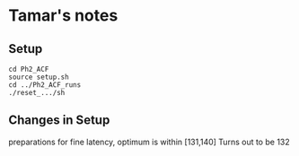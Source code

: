 # Tamar's notes

## Setup

```shell
cd Ph2_ACF
source setup.sh
cd ../Ph2_ACF_runs
./reset_.../sh
```
## Changes in Setup
preparations for fine latency, optimum is within [131,140]
Turns out to be 132